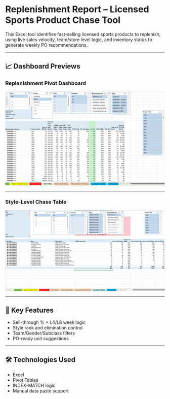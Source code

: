 # Replenishment Report – Licensed Sports Product Chase Tool

This Excel tool identifies fast-selling licensed sports products to replenish, using live sales velocity, team/store level logic, and inventory status to generate weekly PO recommendations.

---

## 📈 Dashboard Previews

### Replenishment Pivot Dashboard

![Replen Pivot](./images/replen_pivot.png)

---

### Style-Level Chase Table

![Style Tracker](./images/replen_styles.png)

---

## 🔹 Key Features

- Sell-through % + L4/L8 week logic
- Style rank and elimination control
- Team/Gender/Subclass filters
- PO-ready unit suggestions

---

## 🛠️ Technologies Used

- Excel
- Pivot Tables
- INDEX-MATCH logic
- Manual data paste support

